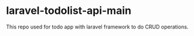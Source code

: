# laravel-todolist-api-main
This repo used for todo app with laravel framework to do CRUD operations.
